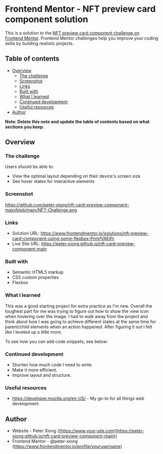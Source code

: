 # Frontend Mentor - NFT preview card component solution

This is a solution to the [NFT preview card component challenge on Frontend Mentor](https://www.frontendmentor.io/challenges/nft-preview-card-component-SbdUL_w0U). Frontend Mentor challenges help you improve your coding skills by building realistic projects. 

## Table of contents

- [Overview](#overview)
  - [The challenge](#the-challenge)
  - [Screenshot](#screenshot)
  - [Links](#links)
  - [Built with](#built-with)
  - [What I learned](#what-i-learned)
  - [Continued development](#continued-development)
  - [Useful resources](#useful-resources)
- [Author](#author)

**Note: Delete this note and update the table of contents based on what sections you keep.**

## Overview

### The challenge

Users should be able to:

- View the optimal layout depending on their device's screen size
- See hover states for interactive elements

### Screenshot

https://github.com/peter-xiong/nft-card-preview-component-main/blob/main/NFT-Challenge.png

### Links

- Solution URL: https://www.frontendmentor.io/solutions/nft-preview-card-component-using-some-flexbox-PnmfVAEjfn
- Live Site URL: https://peter-xiong.github.io/nft-card-preview-component-main

### Built with

- Semantic HTML5 markup
- CSS custom properties
- Flexbox


### What I learned

This was a good starting project for extra practice as I'm new.  Overall the toughest part for me was trying to figure out how to show the view icon when hovering over the image.  I had to walk away from the project and think about how I was going to achieve different states at the same time for parent/child elements when an action happened.  After figuring it out I felt like I leveled up a little more.

To see how you can add code snippets, see below:

### Continued development

- Shorten how much code I need to write.
- Make it more efficient.
- Improve layout and structure.

### Useful resources

- https://developer.mozilla.org/en-US/ - My go-to for all things web development.

## Author

- Website - Peter Xiong ([https://www.your-site.com](https://peter-xiong.github.io/nft-card-preview-component-main))
- Frontend Mentor - @peter-xiong (https://www.frontendmentor.io/profile/yourusername)

